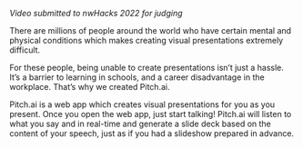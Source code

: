 *Video submitted to nwHacks 2022 for judging*

There are millions of people around the world who have certain mental and physical conditions which makes creating visual presentations extremely difficult.

For these people, being unable to create presentations isn’t just a hassle. It’s a barrier to learning in schools, and a career disadvantage in the workplace. That’s why we created Pitch.ai.

Pitch.ai is a web app which creates visual presentations for you as you present. Once you open the web app, just start talking! Pitch.ai will listen to what you say and in real-time and generate a slide deck based on the content of your speech, just as if you had a slideshow prepared in advance.

